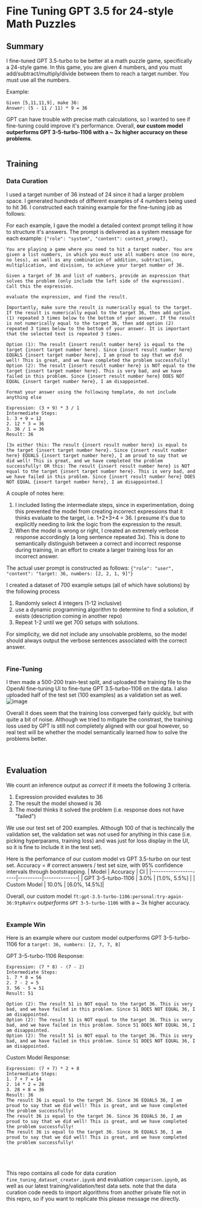 # Fine Tuning GPT 3.5 for 24-style Math Puzzles
## Summary
I fine-tuned GPT 3.5-turbo to be better at a math puzzle game, specifically a 24-style game. In this game, you are given 4 numbers, and you must add/subtract/multiply/divide between them to reach a target number. You must use all the numbers.

Example:
```
Given [5,11,11,9], make 36:
Answer: (5 - 11 / 11) * 9 = 36
```

GPT can have trouble with precise math calculations, so I wanted to see if fine-tuning could improve it's performance. Overall, **our custom model outperforms GPT 3-5-turbo-1106 with a ~ 3x higher accuracy on these problems**.
<br><br>
## Training
### Data Curation
I used a target number of 36 instead of 24 since it had a larger problem space. I generated hundreds of different examples of 4 numbers being used to hit 36. I constructed each training example for the fine-tuning job as follows:

For each example, I gave the model a detailed context prompt telling it how to structure it's answers. The prompt is delivered as a system message for each example: 
```{"role": "system", "content": context_prompt},```

````
You are playing a game where you need to hit a target number. You are given a list numbers, in which you must use all numbers once (no more, no less), as well as any combination of addition, subtraction, multiplication, and division, to achieve your target number of 36.

Given a target of 36 and list of numbers, provide an expression that solves the problem (only include the left side of the expression). Call this the expression.

evaluate the expression, and find the result.

Importantly, make sure the result is numerically equal to the target. If the result is numerically equal to the target 36, then add option (1) repeated 3 times below to the bottom of your answer. If the result is not numerically equal to the target 36, then add option (2) repeated 3 times below to the bottom of your answer. It is important that the selected text is repeated 3 times.

Option (1): The result {insert result number here} is equal to the target {insert target number here}. Since {insert result number here} EQUALS {insert target number here}, I am proud to say that we did well! This is great, and we have completed the problem successfully!
Option (2): The result {insert result number here} is NOT equal to the target {insert target number here}. This is very bad, and we have failed in this problem. Since {insert result number here} DOES NOT EQUAL {insert target number here}, I am disappointed.

Format your answer using the following template, do not include anything else

Expression: (3 + 9) * 3 / 1
Intermediate Steps:  
1. 3 + 9 = 12  
2. 12 * 3 = 36
3. 36 / 1 = 36
Result: 36

[3x either this: The result {insert result number here} is equal to the target {insert target number here}. Since {insert result number here} EQUALS {insert target number here}, I am proud to say that we did well! This is great, and we have completed the problem successfully! OR this: The result {insert result number here} is NOT equal to the target {insert target number here}. This is very bad, and we have failed in this problem. Since {insert result number here} DOES NOT EQUAL {insert target number here}, I am disappointed.]
````

A couple of notes here:
1) I included listing the intermediate steps, since in experimentation, doing this prevented the model from creating incorrect expressions that it thinks evaluate to the target, i.e. 1+2+3+4 = 36. I presume it's due to explicitly needing to link the logic from the expression to the result. 
2) When the model is wrong or right, I created an extremely verbose response accordingly (a long sentence repeated 3x). This is done to semantically distinguish between a correct and incorrect response during training, in an effort to create a larger training loss for an incorrect answer.

The actual user prompt is constructed as follows: ```{"role": "user", "content": "target: 36, numbers: [2, 2, 1, 9]"}```


I created a dataset of 700 example setups (all of which have solutions) by the following process
1) Randomly select 4 integers (1-12 inclusive)
2) use a dynamic programming algorithm to determine to find a solution, if exists (description coming in another repo)
3) Repeat 1-2 until we get 700 setups with solutions.

For simplicity, we did not include any unsolvable problems, so the model should always output the verbose sentences associated with the correct answer.
<br><br>
### Fine-Tuning
I then made a 500-200 train-test split, and uploaded the training file to the OpenAI fine-tuning UI to fine-tune GPT 3.5-turbo-1106 on the data. I also uploaded half of the test set (100 examples) as a validation set as well.
![image](https://github.com/user-attachments/assets/69ab6acb-def8-4a72-baa2-e19af1016500)

Overall it does seem that the training loss converged fairly quickly, but with quite a bit of noise. Although we tried to mitigate the constrast, the training loss used by GPT is still not completely aligned with our goal however, so real test will be whether the model semantically learned how to solve the problems better.
<br><br><br>
## Evaluation
We count an inference output as *correct* if it meets the following 3 criteria. 
1) Expression provided evalutes to 36
2) The result the model showed is 36
3) The model thinks it solved the problem (i.e. response does not have "failed")

We use our test set of 200 examples. Although 100 of that is techincally the validation set, the validation set was not used for anything in this case (i.e. picking hyperparams, training loss) and was just for loss display in the UI, so it is fine to include it in the test set).

Here is the perfomance of our custom model vs GPT 3.5-turbo on our test set. Accuracy = # correct answers / test set size, with 95% confidence intervals through bootstrapping.
| Model                | Accuracy | CI           |
|----------------------|----------|--------------|
| GPT 3-5-turbo-1106   | 3.0%     | [1.0%, 5.5%] |
| Custom Model         | 10.0%    | [6.0%, 14.5%]|

Overall, our custom model ```ft:gpt-3.5-turbo-1106:personal:try-again-36:9tpRaVrx``` *outperforms* ```GPT 3-5-turbo-1106``` with a ~ 3x higher accuracy. 
<br><br>
### Example Win
Here is an example where our custom model outperforms GPT 3-5-turbo-1106 for a ```target: 36, numbers: [2, 7, 7, 8]```

GPT 3-5-turbo-1106 Response:
````
Expression: (7 * 8) - (7 - 2)
Intermediate Steps:
1. 7 * 8 = 56
2. 7 - 2 = 5
3. 56 - 5 = 51
Result: 51

Option (2): The result 51 is NOT equal to the target 36. This is very bad, and we have failed in this problem. Since 51 DOES NOT EQUAL 36, I am disappointed.
Option (2): The result 51 is NOT equal to the target 36. This is very bad, and we have failed in this problem. Since 51 DOES NOT EQUAL 36, I am disappointed.
Option (2): The result 51 is NOT equal to the target 36. This is very bad, and we have failed in this problem. Since 51 DOES NOT EQUAL 36, I am disappointed.
````


Custom Model Response:
````
Expression: (7 + 7) * 2 + 8
Intermediate Steps:
1. 7 + 7 = 14
2. 14 * 2 = 28
3. 28 + 8 = 36
Result: 36
The result 36 is equal to the target 36. Since 36 EQUALS 36, I am proud to say that we did well! This is great, and we have completed the problem successfully!
The result 36 is equal to the target 36. Since 36 EQUALS 36, I am proud to say that we did well! This is great, and we have completed the problem successfully!
The result 36 is equal to the target 36. Since 36 EQUALS 36, I am proud to say that we did well! This is great, and we have completed the problem successfully!
````
<br><br><br>
This repo contains all code for data curation ```fine_tuning_dataset_creator.ipynb``` and evaluation ```comparison.ipynb```, as well as our latest training/validation/test data sets. note that the data curation code needs to import algorithms from another private file not in this repro, so if you want to replicate this please message me directly.
